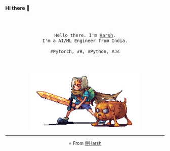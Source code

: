 ### Hi there 👋


<!-- **DamnIt-Harsh/DamnIt-Harsh** is a ✨ _special_ ✨ repository because its `README.md` (this file) appears on your GitHub profile. -->

<!-- Here are some ideas to get you started: -->
<p align="center">
  <br>
  <br>
  <br>
  <samp>Hello there. I'm <a href="https://linkedin.com/in/harshvasisht/">Harsh</a>.<br> I'm a AI/ML Engineer from India.<br><br>#Pytorch, #R, #Python, #Js</samp>
  <br>
  <br>
  <br>
  <br>
  <img src="https://github.com/selimdoyranli/selimdoyranli/blob/master/preview.gif" width="350" />
</p>




------------
<p align="center">⭐️ From <a href="https://github.com/DamnIt-Harsh/">@Harsh</a></p>
